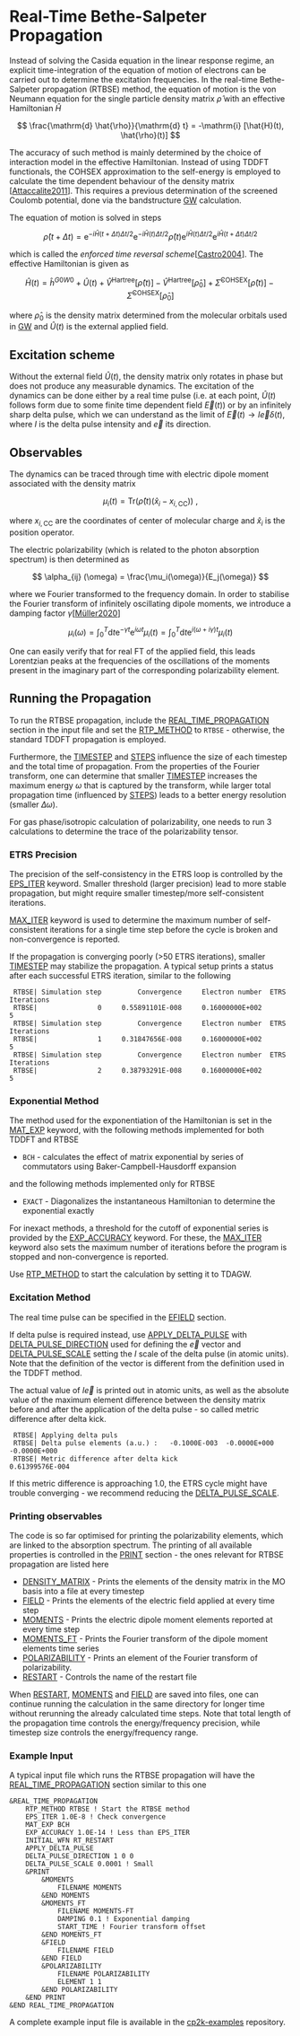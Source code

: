 # Real-Time Bethe-Salpeter Propagation

Instead of solving the Casida equation in the linear response regime, an explicit time-integration
of the equation of motion of electrons can be carried out to determine the excitation frequencies.
In the real-time Bethe-Salpeter propagation (RTBSE) method, the equation of motion is the von
Neumann equation for the single particle density matrix $\hat{\rho}$ with an effective Hamiltonian
$\hat{H}$

$$ \frac{\mathrm{d} \hat{\rho}}{\mathrm{d} t} = -\mathrm{i} [\hat{H}(t), \hat{\rho}(t)] $$

The accuracy of such method is mainly determined by the choice of interaction model in the effective
Hamiltonian. Instead of using TDDFT functionals, the COHSEX approximation to the self-energy is
employed to calculate the time dependent behaviour of the density matrix
\[[Attaccalite2011](http://dx.doi.org/10.1103/PhysRevB.84.245110)\]. This requires a previous
determination of the screened Coulomb potential, done via the bandstructure
[GW](#CP2K_INPUT.FORCE_EVAL.PROPERTIES.BANDSTRUCTURE.GW) calculation.

The equation of motion is solved in steps

$$ \hat{\rho} (t + \Delta t) = \mathrm{e} ^ {- i \hat{H} (t+\Delta t) \Delta t/2} \mathrm{e} ^ {-i \hat{H}(t) \Delta t/2}
\hat{\rho} (t) \mathrm{e} ^ {i \hat{H}(t) \Delta t/2} \mathrm{e} ^ {i \hat{H} (t + \Delta t) \Delta t/2}$$

which is called the _enforced time reversal
scheme_\[[Castro2004](https://doi.org/10.1063/1.1774980)\]. The effective Hamiltonian is given as

$$ \hat{H}(t) = \hat{h}^{G0W0} + \hat{U} (t) +
\hat{V}^{\mathrm{Hartree}} [\hat{\rho}(t)] - \hat{V}^{\mathrm{Hartree}} [\hat{\rho}_0] +
\hat{\Sigma}^{\mathrm{COHSEX}}[\hat{\rho}(t)] - \hat{\Sigma}^{\mathrm{COHSEX}}[\hat{\rho}_0]
$$

where $\hat{\rho}_0$ is the density matrix determined from the molecular orbitals used in
[GW](#CP2K_INPUT.FORCE_EVAL.PROPERTIES.BANDSTRUCTURE.GW) and $\hat{U}(t)$ is the external applied
field.

## Excitation scheme

Without the external field $\hat{U}(t)$, the density matrix only rotates in phase but does not
produce any measurable dynamics. The excitation of the dynamics can be done either by a real time
pulse (i.e. at each point, $\hat{U}(t)$ follows form due to some finite time dependent field
$\vec{E}(t)$) or by an infinitely sharp delta pulse, which we can understand as the limit of
$\vec{E}(t) \to I \vec{e} \delta(t)$, where $I$ is the delta pulse intensity and $\vec{e}$ its
direction.

## Observables

The dynamics can be traced through time with electric dipole moment associated with the density
matrix

$$ \mu_i(t) = \mathrm{Tr} (\hat{\rho}(t) (\hat{x}_i - x_{i,\mathrm{CC}})) \: ,
$$

where $x_{i,\mathrm{CC}}$ are the coordinates of center of molecular charge and $\hat{x}_i$ is the
position operator.

The electric polarizability (which is related to the photon absorption spectrum) is then determined
as

$$ \alpha_{ij} (\omega) = \frac{\mu_i(\omega)}{E_j(\omega)}
$$

where we Fourier transformed to the frequency domain. In order to stabilise the Fourier transform of
infinitely oscillating dipole moments, we introduce a damping factor
$\gamma$\[[Müller2020](https://doi.org/10.1002/jcc.26412)\]

$$ \mu_i(\omega) = \int _ 0 ^ T \mathrm{d}t \mathrm{e}^{-\gamma t} \mathrm{e} ^ {i \omega t} \mu_i(t) =
    \int _ 0 ^ T \mathrm{d}t \mathrm{e}^{i(\omega + i \gamma) t} \mu_i (t)
$$

One can easily verify that for real FT of the applied field, this leads Lorentzian peaks at the
frequencies of the oscillations of the moments present in the imaginary part of the corresponding
polarizability element.

## Running the Propagation

To run the RTBSE propagation, include the
[REAL_TIME_PROPAGATION](#CP2K_INPUT.FORCE_EVAL.DFT.REAL_TIME_PROPAGATION) section in the input file
and set the [RTP_METHOD](#CP2K_INPUT.FORCE_EVAL.DFT.REAL_TIME_PROPAGATION.RTP_METHOD) to `RTBSE` -
otherwise, the standard TDDFT propagation is employed.

Furthermore, the [TIMESTEP](#CP2K_INPUT.MOTION.MD.TIMESTEP) and [STEPS](#CP2K_INPUT.MOTION.MD.STEPS)
influence the size of each timestep and the total time of propagation. From the properties of the
Fourier transform, one can determine that smaller [TIMESTEP](#CP2K_INPUT.MOTION.MD.TIMESTEP)
increases the maximum energy $\omega$ that is captured by the transform, while larger total
propagation time (influenced by [STEPS](#CP2K_INPUT.MOTION.MD.STEPS)) leads to a better energy
resolution (smaller $\Delta \omega$).

For gas phase/isotropic calculation of polarizability, one needs to run 3 calculations to determine
the trace of the polarizability tensor.

### ETRS Precision

The precision of the self-consistency in the ETRS loop is controlled by the
[EPS_ITER](#CP2K_INPUT.FORCE_EVAL.DFT.REAL_TIME_PROPAGATION.EPS_ITER) keyword. Smaller threshold
(larger precision) lead to more stable propagation, but might require smaller timestep/more
self-consistent iterations.

[MAX_ITER](#CP2K_INPUT.FORCE_EVAL.DFT.REAL_TIME_PROPAGATION.MAX_ITER) keyword is used to determine
the maximum number of self-consistent iterations for a single time step before the cycle is broken
and non-convergence is reported.

If the propagation is converging poorly (>50 ETRS iterations), smaller
[TIMESTEP](#CP2K_INPUT.MOTION.MD.TIMESTEP) may stabilize the propagation. A typical setup prints a
status after each successful ETRS iteration, similar to the following

```
 RTBSE| Simulation step         Convergence     Electron number  ETRS Iterations
 RTBSE|               0     0.55891101E-008     0.16000000E+002                5
 RTBSE| Simulation step         Convergence     Electron number  ETRS Iterations
 RTBSE|               1     0.31847656E-008     0.16000000E+002                5
 RTBSE| Simulation step         Convergence     Electron number  ETRS Iterations
 RTBSE|               2     0.38793291E-008     0.16000000E+002                5
```

### Exponential Method

The method used for the exponentiation of the Hamiltonian is set in the
[MAT_EXP](#CP2K_INPUT.FORCE_EVAL.DFT.REAL_TIME_PROPAGATION.MAT_EXP) keyword, with the following
methods implemented for both TDDFT and RTBSE

- `BCH` - calculates the effect of matrix exponential by series of commutators using
  Baker-Campbell-Hausdorff expansion

and the following methods implemented only for RTBSE

- `EXACT` - Diagonalizes the instantaneous Hamiltonian to determine the exponential exactly

For inexact methods, a threshold for the cutoff of exponential series is provided by the
[EXP_ACCURACY](#CP2K_INPUT.FORCE_EVAL.DFT.REAL_TIME_PROPAGATION.EXP_ACCURACY) keyword. For these,
the [MAX_ITER](#CP2K_INPUT.FORCE_EVAL.DFT.REAL_TIME_PROPAGATION.MAX_ITER) keyword also sets the
maximum number of iterations before the program is stopped and non-convergence is reported.

Use [RTP_METHOD](#CP2K_INPUT.FORCE_EVAL.DFT.REAL_TIME_PROPAGATION.RTP_METHOD) to start the
calculation by setting it to TDAGW.

### Excitation Method

The real time pulse can be specified in the [EFIELD](#CP2K_INPUT.FORCE_EVAL.DFT.EFIELD) section.

If delta pulse is required instead, use
[APPLY_DELTA_PULSE](#CP2K_INPUT.FORCE_EVAL.DFT.REAL_TIME_PROPAGATION.APPLY_DELTA_PULSE) with
[DELTA_PULSE_DIRECTION](#CP2K_INPUT.FORCE_EVAL.DFT.REAL_TIME_PROPAGATION.DELTA_PULSE_DIRECTION) used
for defining the $\vec{e}$ vector and
[DELTA_PULSE_SCALE](#CP2K_INPUT.FORCE_EVAL.DFT.REAL_TIME_PROPAGATION.DELTA_PULSE_SCALE) setting the
$I$ scale of the delta pulse (in atomic units). Note that the definition of the vector is different
from the definition used in the TDDFT method.

The actual value of $I \vec{e}$ is printed out in atomic units, as well as the absolute value of the
maximum element difference between the density matrix before and after the application of the delta
pulse - so called metric difference after delta kick.

```
 RTBSE| Applying delta puls
 RTBSE| Delta pulse elements (a.u.) :   -0.1000E-003  -0.0000E+000  -0.0000E+000
 RTBSE| Metric difference after delta kick                       0.61399576E-004
```

If this metric difference is approaching 1.0, the ETRS cycle might have trouble converging - we
recommend reducing the
[DELTA_PULSE_SCALE](#CP2K_INPUT.FORCE_EVAL.DFT.REAL_TIME_PROPAGATION.DELTA_PULSE_SCALE).

### Printing observables

The code is so far optimised for printing the polarizability elements, which are linked to the
absorption spectrum. The printing of all available properties is controlled in the
[PRINT](#CP2K_INPUT.FORCE_EVAL.DFT.REAL_TIME_PROPAGATION.PRINT) section - the ones relevant for
RTBSE propagation are listed here

- [DENSITY_MATRIX](#CP2K_INPUT.FORCE_EVAL.DFT.REAL_TIME_PROPAGATION.PRINT.DENSITY_MATRIX) - Prints
  the elements of the density matrix in the MO basis into a file at every timestep
- [FIELD](#CP2K_INPUT.FORCE_EVAL.DFT.REAL_TIME_PROPAGATION.PRINT.FIELD) - Prints the elements of the
  electric field applied at every time step
- [MOMENTS](#CP2K_INPUT.FORCE_EVAL.DFT.REAL_TIME_PROPAGATION.PRINT.MOMENTS) - Prints the electric
  dipole moment elements reported at every time step
- [MOMENTS_FT](#CP2K_INPUT.FORCE_EVAL.DFT.REAL_TIME_PROPAGATION.PRINT.MOMENTS_FT) - Prints the
  Fourier transform of the dipole moment elements time series
- [POLARIZABILITY](#CP2K_INPUT.FORCE_EVAL.DFT.REAL_TIME_PROPAGATION.PRINT.POLARIZABILITY) - Prints
  an element of the Fourier transform of polarizability.
- [RESTART](#CP2K_INPUT.FORCE_EVAL.DFT.REAL_TIME_PROPAGATION.PRINT.RESTART) - Controls the name of
  the restart file

When [RESTART](#CP2K_INPUT.FORCE_EVAL.DFT.REAL_TIME_PROPAGATION.PRINT.RESTART),
[MOMENTS](#CP2K_INPUT.FORCE_EVAL.DFT.REAL_TIME_PROPAGATION.PRINT.MOMENTS) and
[FIELD](#CP2K_INPUT.FORCE_EVAL.DFT.REAL_TIME_PROPAGATION.PRINT.FIELD) are saved into files, one can
continue running the calculation in the same directory for longer time without rerunning the already
calculated time steps. Note that total length of the propagation time controls the energy/frequency
precision, while timestep size controls the energy/frequency range.

### Example Input

A typical input file which runs the RTBSE propagation will have the
[REAL_TIME_PROPAGATION](#CP2K_INPUT.FORCE_EVAL.DFT.REAL_TIME_PROPAGATION) section similar to this
one

```
&REAL_TIME_PROPAGATION
    RTP_METHOD RTBSE ! Start the RTBSE method
    EPS_ITER 1.0E-8 ! Check convergence
    MAT_EXP BCH
    EXP_ACCURACY 1.0E-14 ! Less than EPS_ITER
    INITIAL_WFN RT_RESTART
    APPLY_DELTA_PULSE
    DELTA_PULSE_DIRECTION 1 0 0
    DELTA_PULSE_SCALE 0.0001 ! Small
    &PRINT
        &MOMENTS
            FILENAME MOMENTS
        &END MOMENTS
        &MOMENTS_FT
            FILENAME MOMENTS-FT
            DAMPING 0.1 ! Exponential damping
            START_TIME ! Fourier transform offset
        &END MOMENTS_FT
        &FIELD
            FILENAME FIELD
        &END FIELD
        &POLARIZABILITY
            FILENAME POLARIZABILITY
            ELEMENT 1 1
        &END POLARIZABILITY
    &END PRINT
&END REAL_TIME_PROPAGATION
```

A complete example input file is available in the
[cp2k-examples](https://github.com/cp2k/cp2k-examples) repository.
